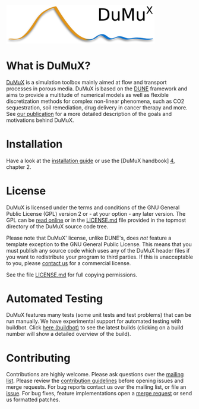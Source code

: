 <img src="doc/logo/dumux_logo_hires_whitebg.png" alt="dumux logo" width="400"/>

What is DuMuX?
===============

[DuMuX][0] is a simulation toolbox mainly aimed at flow and transport
processes in porous media. DuMuX is based on the [DUNE][1]
framework and aims to provide a multitude of numerical models as well
as flexible discretization methods for complex non-linear phenomena,
such as CO2 sequestration, soil remediation, drug delivery in cancer
therapy and more. See [our publication][2] for a more detailed
description of the goals and motivations behind DuMuX.


Installation
===============

Have a look at the [installation guide][3] or use the [DuMuX handbook]
[4], chapter 2.


License
========

DuMuX is licensed under the terms and conditions of the GNU General
Public License (GPL) version 2 or - at your option - any later
version. The GPL can be [read online][5] or in the [LICENSE.md](LICENSE.md) file
provided in the topmost directory of the DuMuX source code tree.

Please note that DuMuX' license, unlike DUNE's, does *not* feature a
template exception to the GNU General Public License. This means that
you must publish any source code which uses any of the DuMuX header
files if you want to redistribute your program to third parties. If
this is unacceptable to you, please [contact us][6] for a commercial
license.

See the file [LICENSE.md](LICENSE.md) for full copying permissions.

Automated Testing
==================

DuMuX features many tests (some unit tests and test problems) that can
be run manually. We have experimental support for automated testing with buildbot.
Click <a href="https://git.iws.uni-stuttgart.de/buildbot/#/builders" target="_blank">here (buildbot)</a>
to see the latest builds (clicking on a build
number will show a detailed overview of the build).

Contributing
=============

Contributions are highly welcome. Please ask questions over the [mailing list](mailto:dumux@listserv.uni-stuttgart.de).
Please review the [contribution guidelines](https://git.iws.uni-stuttgart.de/dumux-repositories/dumux/blob/master/CONTRIBUTING.md)
before opening issues and merge requests. For bug reports contact us
over the mailing list, or file an [issue](https://git.iws.uni-stuttgart.de/dumux-repositories/dumux/issues). For bug fixes,
feature implementations open a [merge request](https://git.iws.uni-stuttgart.de/dumux-repositories/dumux/merge_requests)
or send us formatted patches.

[0]: http://dumux.org
[1]: http://dune-project.org
[2]: http://dumux.org/documents/dumux_awrpaper.pdf
[3]: http://www.dumux.org/installation.php
[4]: http://www.dumux.org/documents/dumux-handbook-2.12.pdf
[5]: http://www.gnu.org/licenses/old-licenses/gpl-2.0.html
[6]: http://www.hydrosys.uni-stuttgart.de/index.en.php
